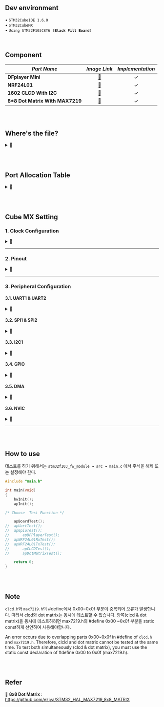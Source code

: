 ## Dev environment<br>
• `STM32CubeIDE 1.6.0` <br>
• `STM32CubeMX` <br>
• `Using STM32F103C8T6 (`**`Black Pill Board`**`)`



<br>


## Component<br>


|***Part Name***|***Image Link***|***Implementation***|
|---|:---:|:---:|
|**DFplayer Mini**|[📌](https://www.devicemart.co.kr/goods/view?no=1278727)|✓|
|**NRF24L01**|[📌](https://www.devicemart.co.kr/goods/view?no=12506373)|✓|
|**1602 CLCD With I2C**|[📌](https://www.devicemart.co.kr/goods/view?no=1327456)|✓|
|**8*8 Dot Matrix With MAX7219**|[📌](https://www.devicemart.co.kr/goods/view?no=1279804)|✓|



<br><br>



## Where's the file?<br>
<details>
<summary>📌</summary><br>
  
<summary>DFplayer Mini</summary>  
<div markdown="1">
<br>
-  &nbsp; stm32f103_fw_module → src → common → hw → include → dfplayer.h<br>
-  &nbsp; stm32f103_fw_module → src → hw → driver → dfplayer.c<br>
-  &nbsp; stm32f103_fw_module → src → ap → ap.c → void apDFPlayerTest(void){...}<br>
</div>
<hr/>
<summary>NRF24L01</summary>
<div markdown="1">
<br>
-  &nbsp; stm32f103_fw_module → src → common → hw → include → nrf24l01.h<br>
-  &nbsp; stm32f103_fw_module → src → hw → driver → nrf24l01.c<br>
-  &nbsp; stm32f103_fw_module → src → ap → ap.c → void apNRF24L01TxTest(void){...}<br>
-  &nbsp; stm32f103_fw_module → src → ap → ap.c → void apNRF24L01RxTest(void){...}<br> 
</div>
<hr/>
<summary>1602 CLCD With I2C</summary>
<div markdown="1">
<br>
-  &nbsp; stm32f103_fw_module → src → common → hw → include → clcd.h<br>
-  &nbsp; stm32f103_fw_module → src → hw → driver → clcd.c<br>
-  &nbsp; stm32f103_fw_module → src → ap → ap.c → void apCLCDTest(void){...}<br>
</div>
<hr/>
<summary>8*8 Dot Matrix With MAX7219</summary>
<div markdown="1">
<br>
-  &nbsp; stm32f103_fw_module → src → common → hw → include →  max7219.h<br>	
-  &nbsp; stm32f103_fw_module → src → common → hw → include →  max7219_dotmatrix.h<br>
-  &nbsp; stm32f103_fw_module → src → hw → driver → max7219.c<br>
-  &nbsp; stm32f103_fw_module → src → hw → driver → max7219_dotmatrix.c<br>	
-  &nbsp; stm32f103_fw_module → src → ap → ap.c → void apDotMatrixTest(void){...}<br>
</div>		
</details>


<br><br>


## Port Allocation Table<br>
<details>
<summary>📌</summary><br>
<div markdown="1">
<img src="https://user-images.githubusercontent.com/70312248/159966974-f57bcb88-c769-4425-97d6-2144d63ca76c.png" width="500" height="500"/> <br><br>
</div>		
</details>

<br><br>


## Cube MX Setting<br>
### 1. Clock Configuration
<details>
<summary>📌</summary><br> 
<div markdown="1">
• Using HSE (High Speed External)<br><br>
<img src="https://user-images.githubusercontent.com/70312248/156926816-cd46825e-392c-4452-a740-515ae7ccae25.png" width="800" height="500"/> <br>
<br><br>
</div>
</details>


<hr/>

### 2. Pinout<br>
<details>
<summary>📌</summary><br>  
<div markdown="1">
<img src="https://user-images.githubusercontent.com/70312248/159958979-4f03b977-3f47-40a6-8b74-0e6e0e05b53b.png" width="600" height="500"/> <br>
<br><br>
</div>
</details>

<hr/>

### 3. Peripheral Configuration<br>
#### 3.1. UART1 & UART2

<details>
<summary>📌</summary><br>
• The parameters of uart1 & uart2 are the same<br>
• You can change parameter settings in uart.c <br><br>
<div markdown="1">
<img src="https://user-images.githubusercontent.com/70312248/156927378-6c0fd54e-bd78-437c-8f49-289d4a90c563.png" width="1000" height="600"/>
<br><br>
</div>
</details>

#### 3.2. SPI1 & SPI2
<details>
<summary>📌</summary><br> 
• You can change parameter settings in spi.c <br><br> 
<div markdown="1">
1).SPI1<br><br> 	
<img src="https://user-images.githubusercontent.com/70312248/156927368-b1cff53b-974c-42e0-80a3-1a3baf264159.png" width="1000" height="800"/>
 
<br><br><br><br>

2).SPI2<br><br>
<img src="https://user-images.githubusercontent.com/70312248/159957635-1bdc1f67-084f-4d28-a9c3-85821895070f.png" width="1000" height="800"/> 	
<br><br>
</div>
</details>

#### 3.3. I2C1
<details>
<summary>📌</summary><br> 
• You can change parameter settings in i2c.c <br><br> 
<div markdown="1">
<img src="https://user-images.githubusercontent.com/70312248/159523379-8ae58c66-dec1-4064-a635-1fefafd94951.png" width="1000" height="800"/> 
<br><br>
</div>
</details>

#### 3.4. GPIO
<details>
<summary>📌</summary><br> 
<div markdown="1">
<img src="https://user-images.githubusercontent.com/70312248/159959285-bc493d3a-595a-4388-87f2-ba588e34d70d.png" width="1000" height="500"/> 
<br><br>
</div>
</details>

#### 3.5. DMA
<details>
<summary>📌</summary><br>  
<div markdown="1">
• USART1, USART2 Mode is Rx Mode : Circular, Tx Mode : Normal <br><br>
<img src="https://user-images.githubusercontent.com/70312248/156927328-636cea39-5139-4d75-a712-6036b3b737fb.png" width="1000" height="300"/> 
<br><br>
</div>
</details>


#### 3.6. NVIC
<details>
<summary>📌</summary><br>  
<div markdown="1">
<img src="https://user-images.githubusercontent.com/70312248/156927343-a8df82b3-ea2e-406c-b25b-9c5e10f65b24.png" width="1000" height="600"/> 
<br><br>
</div>
</details>
<hr/>


<br><br>


## How to use<br>
  테스트를 하기 위해서는 `stm32f103_fw_module → src → main.c` 에서 주석을 해제 또는 설정해야 한다.

```C
#include "main.h"

int main(void)
{
	hwInit();
	apInit();

/* Choose  Test Function */

  	apBoardTest();
//	apUartTest();
//	apGpioTest();
//      apDFPlayerTest();
//	apNRF24L01RxTest();
//	apNRF24L01TxTest();
//      apCLCDTest();
//      apDotMatrixTest();

    return 0;
}
```


<br><br>


## Note<br>
`clcd.h`와 `max7219.h`의  #define에서  0x00~0x0f 부분이 중복되어 오류가 발생합니다. 따라서  clcd와 dot matrix는  동시에 테스트할 수 없습니다. 양쪽(clcd & dot matrix)을 동시에 테스트하려면 max7219.h의 #define 0x00 ~0x0f 부분을 static const하게 선언하여 사용해야합니다.

An error occurs due to overlapping parts 0x00~0x0f in #define of `clcd.h` and `max7219.h`. Therefore, clcld and dot matrix cannot be tested at the same time.
To test both simultaneously (clcd & dot matrix), you must use the static const declaration of #define 0x00 to 0x0f (max7219.h).


<br><br>


## Refer<br>
🔗 **8x8 Dot Matrix**  : https://github.com/eziya/STM32_HAL_MAX7219_8x8_MATRIX
